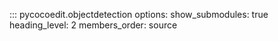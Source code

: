 ::: pycocoedit.objectdetection
    options:
      show_submodules: true 
      heading_level: 2
      members_order: source